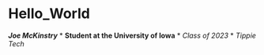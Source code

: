 # Hello_World
***Joe McKinstry*** *
**Student at the University of Iowa** *
*Class of 2023* *
*Tippie Tech*
